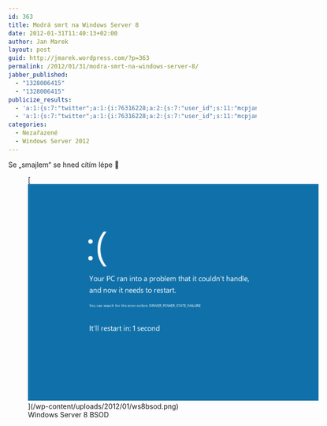 ```yaml
---
id: 363
title: Modrá smrt na Windows Server 8
date: 2012-01-31T11:40:13+02:00
author: Jan Marek
layout: post
guid: http://jmarek.wordpress.com/?p=363
permalink: /2012/01/31/modra-smrt-na-windows-server-8/
jabber_published:
  - "1328006415"
  - "1328006415"
publicize_results:
  - 'a:1:{s:7:"twitter";a:1:{i:76316228;a:2:{s:7:"user_id";s:11:"mcpjanmarek";s:7:"post_id";s:18:"164296942157963264";}}}'
  - 'a:1:{s:7:"twitter";a:1:{i:76316228;a:2:{s:7:"user_id";s:11:"mcpjanmarek";s:7:"post_id";s:18:"164296942157963264";}}}'
categories:
  - Nezařazené
  - Windows Server 2012
---
```

Se &#8222;smajlem&#8220; se hned cítím lépe 🙂

<figure id="attachment_364" aria-describedby="caption-attachment-364" style="width: 590px" class="wp-caption alignleft">[<img class="size-full wp-image-364" title="Windows Server 8 BSOD" src="/wp-content/uploads/2012/01/ws8bsod.png" alt="Windows Server 8 BSOD" width="590" height="440" />](/wp-content/uploads/2012/01/ws8bsod.png)<figcaption id="caption-attachment-364" class="wp-caption-text">Windows Server 8 BSOD</figcaption></figure>
